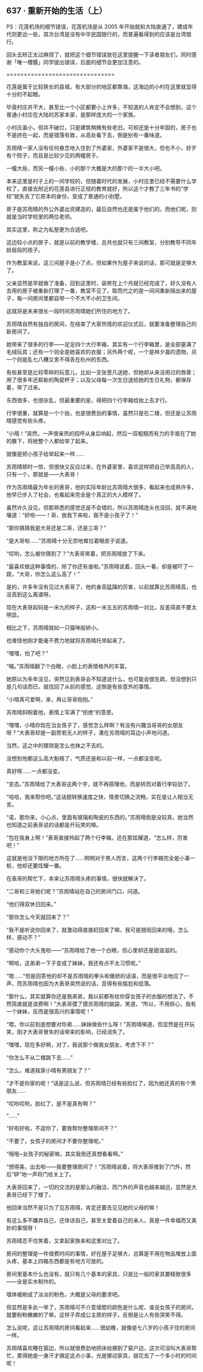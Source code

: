## 637 · 重新开始的生活（上）

PS：花莲机场的细节错误，花莲机场是从 2005 年开始就和大陆直通了，建成年代则更远一些，其次台湾是没有中华民国银行的，而普遍看得到的应该是台湾银行。

回头去矫正太过麻烦了，就把这个细节错误放在这里提醒一下读者朋友们，同时感谢「唯一櫻醬」同学提出错误，后面的细节会更加注意的。

===============================

花莲是属于比较狭长的县城，有大部分的地区都靠海，这海边的小村在这里就显得十分的不起眼。

毕竟村庄并不大，甚至比一个小区都要小上许多，不知道的人肯定不会想到，这个普通小村庄在大陆的苏家本家，是那样庞大的一个家族。

小村庄虽小，但并不破烂，只是建筑稍微有些老旧，可却还是十分牢固的，房子也不是挤在一起，而是错落有致，从高处看下去，倒是别有一番味道。

苏雨晴一家人没有任何悬念地入住到了外婆家，外婆家不是很大，但也不小，好歹有个院子，而且是比较少见的两幢房子。

一幢大些，而另一幢小些，小的那个大概是大的那个的一半大小吧。

本来这里是村子上的一间学校的，但随着时代的发展，小村庄里已经不需要什么学校了，直接去附近的花莲县进行正规的教育就好，所以这个才教了三年书的“学校”就失去了它原本的身份，变成了普通的小别墅。

房子是苏雨晴的外公外婆出资建造的，最后自然也还是属于他们的，而他们呢，则就是当时学校里的两位老师。

其实这里，称之为私塾更为合适吧。

这边较小点的房子，就是以前的教学楼，总共也就只有三间教室，分别教导不同年龄层段的孩子。

作为教室来说，这三间屋子是小了点，但如果作为屋子来说的话，那可就是足够大了。

父亲显然是早就做了准备，回到这里时，装修在上个月就已经完成了，好久没有人去用的房子被重新打理了一番，教室不见了，取而代之的是一间间重新隔出来的屋子，每一间房间里都自带一个不大不小的卫生间。

这就将是未来很长一段时间苏雨晴她们所住的地方了。

苏雨晴自然有独自的房间，在结束了大家热情的欢迎仪式后，就要准备整理自己的新房间了。

她带来了很多的行李——足足四个大行李箱，其实有一个行李箱里，是全部塞满了毛绒玩具；还有一个则全是她喜欢的衣服；另外两个呢，一个是林夕晨的遗物，另一个则是乱七八糟又舍不得丢在杭州的东西。

有些甚至是比较零碎的玩意儿，比如一支张思凡送她，但她却从来没用过的唇膏；用了很多年还崭新的陶瓷杯子；以及父母每一次生日送给她的生日礼物，都保存着，带了过来。

东西很多，也很杂乱，但最重要的是，得把四个行李箱给抬上去才行。

行李很重，就算是一个个抬，也是很费劲的事情，虽然只是在二楼，但还是让苏雨晴感觉有些头疼。

“小晴！”突然，一声很亲热的招呼从身后响起，然后一双粗糙而有力的手抵在了她的腋下，将她整个人都给举了起来。

就像是把小孩子给举起来一样……

苏雨晴顿时一惊，但很快又反应过来，在外婆家里，喜欢这样把自己举高高的人，只有一个，那就是——大表哥！

作为苏雨晴最为年长的表哥，他的实际年龄比苏雨晴大很多，看起来也成熟许多，他早已步入了社会，也看起来完全是个真正的大人模样了。

虽然许久没见，但那熟悉的感觉还是不会错的，所以苏雨晴连头也没回，就不满地嚷道：“好啦——！哥，放我下来啦，我不是小孩子了！”

“那你猜猜我是大哥还是二哥，还是三哥？”

“是大哥啦……”苏雨晴十分无奈地耷拉着眼皮子说道。

“哎哟，怎么被你猜到了？”大表哥笑着，把苏雨晴放了下来。

“最喜欢做这种事情的，除了你还有谁啦。”苏雨晴说着，回头一看，却是被吓了一跳，“大哥，你怎么这么高了！”

是的，许多年没有见过大表哥了，他的身高猛蹿的厉害，以前就算比苏雨晴高，也没高到这么离谱呀。

现在大表哥起码是一米九的样子，这和一米五五的苏雨晴一对比，反差简直不要太明显。

相比之下，苏雨晴就如一只猫咪般娇小。

也难怪他刚才能毫不费力地就将苏雨晴托举起来了。

“嘿嘿，怕了吧？”

“嘁。”苏雨晴翻了个白眼，小脸上的表情格外的丰富。

她原以为多年没见，突然见到表哥会不知道说什么，也可能会很生疏，但没想到只是几句话而已，就找回了从前的感觉，这倒是有些意外的事情。

“小晴真可爱啊，来，再让哥哥抱抱。”

苏雨晴斜睨着他，表情上写满了“拒绝”的意思。

“嘿嘿，小晴你现在当女孩子了，感觉怎么样啊？有没有兴趣当哥哥的女朋友呀？”大表哥却是一副旁若无人的样子，凑在苏雨晴的耳边小声地问道。

当然，这之中的猥琐是怎么也抹之不去的。

没想到他都这么高大魁梧了，气质还是和以前一样，一点都没变呢。

真好呀……一点都没变。

“变态。”苏雨晴给了大表哥这两个字，就不再搭理他，而是转而对着行李较劲了。

“哈哈，我来帮你吧。”这话题转换速度之快，情景切换之流畅，实在是让人相当无言。

“诺，那你来，小心点，里面有玻璃和陶瓷的东西的。”苏雨晴倒是没较真，她当然也知道之前表哥说的话都是开玩笑的嘛。

“包在我身上啊！”表哥直接拎起了两个行李箱，还在那炫耀道，“怎么样，厉害吧！”

这就是他没下限的地方所在了……明明对于男人而言，这两个行李箱完全是小事一桩，他却还要炫耀一番。

在表哥的帮忙下，本来让苏雨晴头疼的事情，很快就解决了。

“二哥和三哥她们呢？”苏雨晴站在自己的房间门口，问道。

“他们得双休日回来。”

“那你怎么今天就回来了？”

“我不是听说你回来了，就激动得直接赶回来了嘛，我可是翘班回来的哦，怎么样，感动不？”

“感动你个大头鬼啦——”苏雨晴给了他一个白眼，但心里却还是甜滋滋的。

“啊哈，这弟弟一下子变成了妹妹，我还有点不太习惯呢。”

“嗯……”但是回答他的却不是苏雨晴的拳头和傲娇的话语，而是很平淡地应了一声，而苏雨晴也因为大表哥突然说的话，显得有些尴尬和低落。

“那什么，其实就算你还是我弟弟，我以前都有给你穿女孩子的衣服的想法了，不然简直就是浪费啊！”大表哥摸了摸苏雨晴的脑袋，笑道，“所以，不用担心，我有一个妹妹，反而是很高兴的事情呢！”

“喂，你以前到底想要对你弟……妹妹做些什么呀！”苏雨晴嗔道，但显然是在开玩笑，刚才大表哥冒失的话带来的影响，已经消失了。

“嘿嘿，现在多好啊，对了，我说那个做我女朋友，考虑下不？”

“你怎么不从二楼跳下去……”

“怎么，难道我家小晴有男朋友了？”

“才不是你家的呢！”话是这么说，但苏雨晴已经有些脸红了，因为她还真的有个男朋友……

“哎哟哎哟，脸红了，是不是真有啊？”

“……”

“好啦好啦，不逗你了，要我帮你整理房间不？”

“不要了，女孩子的房间才不要你整理呢。”

“哦哦~女孩子的秘密嘛，其实我倒还真想看看啊。”

“想得美，出去啦——我要整理房间了！”苏雨晴说着，将大表哥推到了门外，然后“砰”地一声将门给关上了。

大表哥回来了，一切的交流的是那么的融洽，而门外的声音也越来越远，显然是大表哥已经下了楼了。

他回来当然不是只为了见苏雨晴，肯定还要去见见她的父母的嘛！

有这么多不嫌弃自己，还体谅自己，甚至关爱着自己的亲人，真是一件幸福而又美妙的事情呀！

苏雨晴忍不住笑着，又拿起家族来和这里对比了。

房间的整理是一件很费时间的事情，好在屋子足够大，总算是不用在物品堆放上面头疼，基本上四箱东西都是有地方可放的。

房间里基本什么也没有，就只有几个基本的家具，只是比一般的家具要精致很多——全是实木制作的。

墙体被刷成了淡淡的粉色，大概是父母的要求吧。

但显然是多此一举了，苏雨晴可不介意墙壁的颜色是什么呢，谁说女孩子的房间，就要粉粉嫩嫩的了嘛，这样子弄成公主房的样子，反倒是让人有些哭笑不得。

怎么说呢，这让苏雨晴的房间看起来……很幼稚，就像是七八岁的小孩子住的房间一样。

苏雨晴喜欢睡在窗边，所以就很费劲地把床给挪到了窗户边，这次可没叫大表哥帮忙，累得她是一身汗才搞定这点小事，光是挪动家具，就花去了一个多小时的时间呢！
